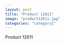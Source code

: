 ```yaml
---
layout: post
title: "Product 12611"
image: "product12611.jpg"
categories: "category1"
---
```

Product 12611
